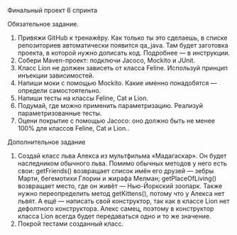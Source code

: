 Финальный проект 6 спринта

Обязательное задание.

1. Привяжи GitHub к тренажёру. Как только ты это сделаешь, в списке репозиториев автоматически появится qa_java. Там
   будет заготовка проекта, в которой нужно дописать код. Подробнее — в инструкции.
2. Собери Maven-проект: подключи Jacoco, Mockito и JUnit.
3. Класс Lion не должен зависеть от класса Feline. Используй принцип инъекции зависимостей.
4. Напиши моки с помощью Mockito. Какие именно понадобятся — определи самостоятельно.
5. Напиши тесты на классы Feline, Cat и Lion.
6. Подумай, где можно применить параметризацию. Реализуй параметризованные тесты.
7. Оцени покрытие с помощью Jacoco: оно должно быть не менее 100% для классов Feline, Cat и Lion..

Дополнительное задание

1. Создай класс льва Алекса из мультфильма «Мадагаскар». Он будет наследником обычного льва.
   Помимо обычных методов у него есть свои:
   getFriends() возвращает список имён его друзей — зебры Марти, бегемотихи Глории и жирафа Мелман;
   getPlaceOfLiving() возвращает место, где он живёт — Нью-Йоркский зоопарк.
   Также нужно переопределить метод getKittens(), потому что у Алекса нет львят. А ещё — написать свой конструктор, так
   как в классе Lion нет дефолтного конструктора. Алекс самец, поэтому в конструктор класса Lion всегда будет
   передаваться одно и то же значение.
2. Покрой тестами созданный класс.
